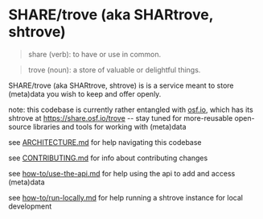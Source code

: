 # SHARE/trove (aka SHARtrove, shtrove)

> share (verb): to have or use in common.

> trove (noun): a store of valuable or delightful things.

SHARE/trove (aka SHARtrove, shtrove) is is a service meant to store (meta)data you wish to keep and offer openly.

note: this codebase is currently rather entangled with [osf.io](https://osf.io), which has its shtrove at https://share.osf.io/trove -- stay tuned for more-reusable open-source libraries and tools for working with (meta)data

see [ARCHITECTURE.md](./ARCHITECTURE.md) for help navigating this codebase

see [CONTRIBUTING.md](./CONTRIBUTING.md) for info about contributing changes

see [how-to/use-the-api.md](./how-to/use-the-api.md) for help using the api to add and access (meta)data

see [how-to/run-locally.md](./how-to/run-locally.md) for help running a shtrove instance for local development
